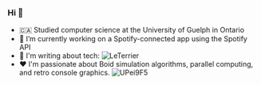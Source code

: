 ### Hi 👋
- :canada: Studied computer science at the University of Guelph in Ontario
- 🔭 I’m currently working on a Spotify-connected app using the Spotify API
- 📑 I'm writing about tech: ![LeTerrier](https://leterrier.up.railway.app/)
- ❤️ I'm passionate about Boid simulation algorithms, parallel computing, and retro console graphics.
![UPei9F5](https://github.com/bculleec/bculleec/assets/145722460/a182de15-cb40-469e-a9e5-cb4f6a90203b)

<!--
**bculleec/bculleec** is a ✨ _special_ ✨ repository because its `README.md` (this file) appears on your GitHub profile.

Here are some ideas to get you started:

- 🔭 I’m currently working on ...
- 🌱 I’m currently learning ...
- 👯 I’m looking to collaborate on ...
- 🤔 I’m looking for help with ...
- 💬 Ask me about ...
- 📫 How to reach me: ...
- 😄 Pronouns: ...
- ⚡ Fun fact: ...
-->
